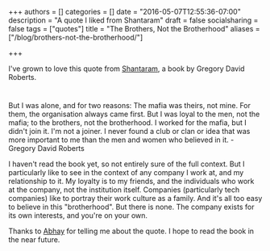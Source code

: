 +++
authors = []
categories = []
date = "2016-05-07T12:55:36-07:00"
description = "A quote I liked from Shantaram"
draft = false
socialsharing = false
tags = ["quotes"]
title = "The Brothers, Not the Brotherhood"
aliases = ["/blog/brothers-not-the-brotherhood/"]

+++

I've grown to love this quote from [Shantaram](https://www.goodreads.com/book/show/33600.Shantaram), a book by Gregory David Roberts.

<div class="custom-quote">
  <h1 class="icon-quote-left"></i></h1>
  <p>But I was alone, and for two reasons: The mafia was theirs, not mine. For them, the organisation always came first. But I was loyal to the men, not the mafia; to the brothers, not the brotherhood. I worked for the mafia, but I didn't join it. I'm not a joiner. I never found a club or clan or idea that was more important to me than the men and women who believed in it.<span class="author"> - Gregory David Roberts</span>
  </p>
</div>

I haven't read the book yet, so not entirely sure of the full context. But I particularly like to see in the context of any company I work at, and my relationship to it. My loyalty is to my friends, and the individuals who work at the company, not the institution itself. Companies (particularly tech companies) like to portray their work culture as a family. And it's all too easy to believe in this "brotherhood". But there is none. The company exists for its own interests, and you're on your own.

Thanks to [Abhay](https://twitter.com/bothra90) for telling me about the quote. I hope to read the book in the near future.